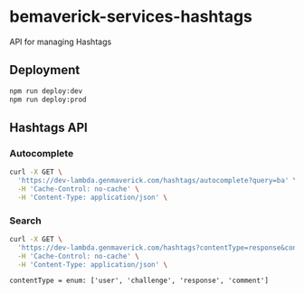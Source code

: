 # bemaverick-services-hashtags

API for managing Hashtags

## Deployment
```sh
npm run deploy:dev
npm run deploy:prod
```

## Hashtags API

### Autocomplete
```sh
curl -X GET \
  'https://dev-lambda.genmaverick.com/hashtags/autocomplete?query=ba' \
  -H 'Cache-Control: no-cache' \
  -H 'Content-Type: application/json' \
```

### Search
```sh
curl -X GET \
  'https://dev-lambda.genmaverick.com/hashtags?contentType=response&contentId=2' \
  -H 'Cache-Control: no-cache' \
  -H 'Content-Type: application/json' \
```

`contentType = enum: ['user', 'challenge', 'response', 'comment']`